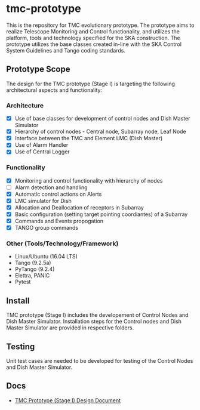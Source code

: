 # tmc-prototype
This is the repository for TMC evolutionary prototype. The prototype aims to realize Telescope Monitoring and Control functionality, and utilizes the platform, tools and technology specified for the SKA construction. The prototype utilizes the base classes created in-line with the SKA Control System Guidelines and Tango coding standards.

## Prototype Scope
The design for the  TMC prototype (Stage I) is targeting the following architectural aspects and functionality:
### Architecture
* [x] Use of base classes for development of control nodes and Dish Master Simulator
* [x] Hierarchy of control nodes - Central node, Subarray node, Leaf Node
* [x] Interface between the TMC and Element LMC (Dish Master)
* [x] Use of Alarm Handler
* [x] Use of Central Logger

### Functionality
* [x] Monitoring and control functionality with hierarchy of nodes
* [ ] Alarm detection and handling 
* [x] Automatic control actions on Alerts
* [x] LMC simulator for Dish
* [x] Allocation and Deallocation of receptors in Subarray
* [x] Basic configuration (setting target pointing coordiantes) of a Subarray
* [x] Commands and Events propogation
* [x] TANGO group commands

### Other (Tools/Technology/Framework)
* Linux/Ubuntu (16.04 LTS)
* Tango (9.2.5a)
* PyTango (9.2.4)
* Elettra, PANIC
* Pytest

## Install
TMC prototype (Stage I) includes the developement of Control Nodes and Dish Master Simulator. Installation steps for the Control nodes and Dish Master Simulator are provided in respective folders.

## Testing
Unit test cases are needed to be developed for testing of the Control Nodes and Dish Master Simulator.

## Docs
* [TMC Prototype (Stage I) Design Document](https://docs.google.com/document/d/1JFGXb8NGXPfi9ZwOQMPU6_Dwc1UxCHelRc-tjVVuoD0/edit?usp=sharing)

